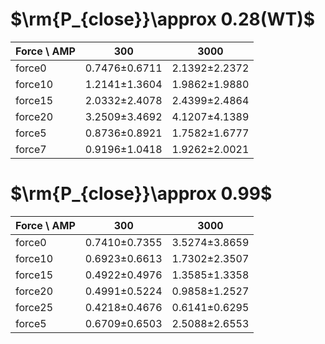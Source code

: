 # $\rm{P_{close}}\approx 0.28(WT)$
| Force \ AMP | 300 | 3000 |
|-------------|---------|---------|
| force0      | 0.7476±0.6711 | 2.1392±2.2372 |
| force10     | 1.2141±1.3604 | 1.9862±1.9880 |
| force15     | 2.0332±2.4078 | 2.4399±2.4864 |
| force20     | 3.2509±3.4692 | 4.1207±4.1389 |
| force5      | 0.8736±0.8921 | 1.7582±1.6777 |
| force7      | 0.9196±1.0418 | 1.9262±2.0021 |


# $\rm{P_{close}}\approx 0.99$
| Force \ AMP | 300 | 3000 |
|-------------|---------|---------|
| force0      | 0.7410±0.7355 | 3.5274±3.8659 |
| force10     | 0.6923±0.6613 | 1.7302±2.3507 |
| force15     | 0.4922±0.4976 | 1.3585±1.3358 |
| force20     | 0.4991±0.5224 | 0.9858±1.2527 |
| force25     | 0.4218±0.4676 | 0.6141±0.6295 |
| force5      | 0.6709±0.6503 | 2.5088±2.6553 |


